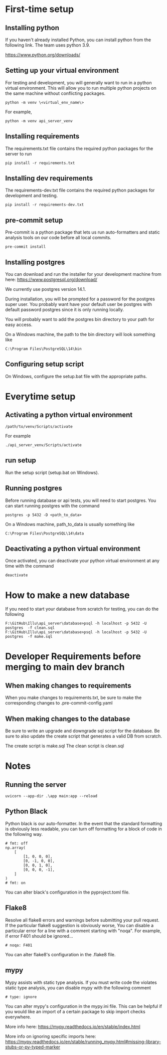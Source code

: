 # First-time setup
## Installing python
If you haven't already installed Python, you can install python from the following link. The team uses python 3.9.

https://www.python.org/downloads/

## Setting up your virtual environment
For testing and development, you will generally want to run in a python virtual environment.
This will allow you to run multiple python projects on the same machine without conflicting packages.

	python -m venv \<virtual_env_name\>

For example,

	python -m venv api_server_venv

## Installing requirements
The requirements.txt file contains the required python packages for the server to run

	pip install -r requirements.txt

## Installing dev requirements
The requirements-dev.txt file contains the required python packages for development and testing.

	pip install -r requirements-dev.txt

## pre-commit setup
Pre-commit is a python package that lets us run auto-formatters and static analysis tools on our code before all local 
commits.

	pre-commit install

## Installing postgres
You can download and run the installer for your development machine from here: https://www.postgresql.org/download/

We currently use postgres version 14.1.

During installation, you will be prompted for a password for the postgres super user.
You probably want have your default user be postgres with default password postgres since it is only running locally.

You will probably want to add the postgres bin directory to your path for easy access.

On a Windows machine, the path to the bin directory will look something like
	
	C:\Program Files\PostgreSQL\14\bin

## Configuring setup script
On Windows, configure the setup.bat file with the appropriate paths.

# Everytime setup
## Activating a python virtual environment
	/path/to/venv/Scripts/activate

For example
	
	./api_server_venv/Scripts/activate

## run setup
Run the setup script (setup.bat on Windows).

## Running postgres
Before running database or api tests, you will need to start postgres. You can start running postgres with the command

	postgres -p 5432 -D <path_to_data>

On a Windows machine, path_to_data is usually something like

	C:\Program Files\PostgreSQL\14\data

## Deactivating a python virtual environment
Once activated, you can deactivate your python virtual environment at any time with the command
	
	deactivate

# How to make a new database
If you need to start your database from scratch for testing, you can do the following

	F:\GitHub\Illu\api_server\database>psql -h localhost -p 5432 -U postgres  -f clean.sql
	F:\GitHub\Illu\api_server\database>psql -h localhost -p 5432 -U postgres  -f make.sql

# Developer Requirements before merging to main dev branch
## When making changes to requirements
When you make changes to requirements.txt, be sure to make the corresponding changes to .pre-commit-config.yaml

## When making changes to the database
Be sure to write an upgrade and downgrade sql script for the database. Be sure to also update the create script that 
generates a valid DB from scratch.

The create script is make.sql
The clean script is clean.sql

# Notes
## Running the server
	uvicorn --app-dir .\app main:app --reload

## Python Black
Python black is our auto-formatter. In the event that the standard formatting is obviously less readable,
you can turn off formatting for a block of code in the following way.

    # fmt: off
    np.array(
        [
            [1, 0, 0, 0],
            [0, -1, 0, 0],
            [0, 0, 1, 0],
            [0, 0, 0, -1],
        ]
    )
    # fmt: on

You can alter black's configuration in the pyproject.toml file.

## Flake8
Resolve all flake8 errors and warnings before submitting your pull request. If the particular flake8 suggestion is obviously worse,
You can disable a particular error for a line with a comment starting with "noqa". For example, if error F401 should be ignored...

    # noqa: F401

You can alter flake8's configuration in the .flake8 file.

## mypy
Mypy assists with static type analysis. If you must write code the violates static type analysis, you can disable mypy with the following
comment

    # type: ignore

You can alter mypy's configuration in the mypy.ini file. This can be helpful if you would like an import of a certain 
package to skip import checks everywhere.

More info here:
https://mypy.readthedocs.io/en/stable/index.html

More info on ignoring specific imports here:
https://mypy.readthedocs.io/en/stable/running_mypy.html#missing-library-stubs-or-py-typed-marker